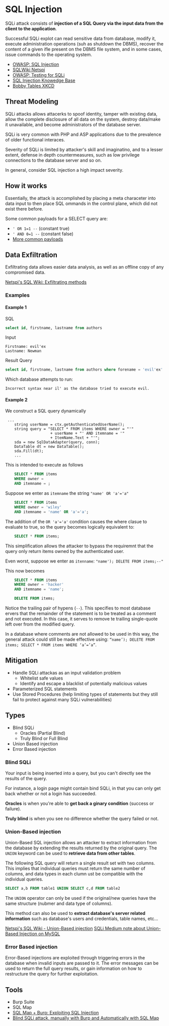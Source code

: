 # SQL Injection

SQLi attack consists of __injection of a SQL Query via the input data from the client to the application__.

Successful SQLi explot can read sensitive data from database, modify it, execute administration operations (suh as shutdown the DBMS), recover the content of a given ifle present on the DBMS file system, and in some cases, issue commands to the operating system.

* [OWASP: SQL Injection](https://owasp.org/www-community/attacks/SQL_Injection)
* [SQLWiki Netspi](https://sqlwiki.netspi.com/#mysql)
* [OWASP: Testing for SQLi](https://github.com/OWASP/wstg/blob/master/document/4-Web_Application_Security_Testing/07-Input_Validation_Testing/05-Testing_for_SQL_Injection.md)
* [SQL Injection Knowedge Base](https://www.websec.ca/kb/sql_injection#MySQL_Testing_Injection)
* [Bobby Tables XKCD](https://stackoverflow.com/questions/332365/how-does-the-sql-injection-from-the-bobby-tables-xkcd-comic-work)

## Threat Modeling

SQLi attacks allows attacerks to spoof identity, tamper with existing data, allow the complete disclosure of all data on the system, destroy data/make it unavailable, and become administrators of the database server.

SQLi is very common with PHP and ASP applications due to the prevalence of older functional interaces.

Severity of SQLi is limited by attacker's skill and imaginatino, and to a lesser extent, defense in depth countermeasures, such as low privilege connections to the database server and so on.

In general, consider SQL injection a high impact severity.

## How it works

Essentially, the attack is accomplished by placing a meta characeter into data input to then place SQL ommands in the control plane, which did not exist there before.

Some common payloads for a SELECT query are:
* `' OR 1=1 --` (constant true)
* `' AND 0=1 --` (constant false)
* [More common payloads](https://medium.com/@ismailtasdelen/sql-injection-payload-list-b97656cfd66b)

## Data Exfiltration

Exfiltrating data allows easier data analysis, as well as an offline copy of any compromised data.

[Netspi's SQL Wiki: Exfiltrating methods](https://sqlwiki.netspi.com/attackQueries/dataExfiltration/#mysql)

### Examples

#### Example 1

SQL

```sql
select id, firstname, lastname from authors
```

Input
```
Firstname: evil'ex
Lastname: Newman
```

Result Query
```sql
select id, firstname, lastname from authors where forename = 'evil'ex' and surname ='n
```

Which database attempts to run:
```
Incorrect syntax near il' as the database tried to execute evil.
```

#### Example 2

We construct a SQL query dynamically
```
 ...
    string userName = ctx.getAuthenticatedUserName();
    string query = "SELECT * FROM items WHERE owner = "'"
                    + userName + "' AND itemname = '"
                    + ItemName.Text + "'";
    sda = new SqlDataAdapter(query, conn);
    DataTable dt = new DataTable();
    sda.Fill(dt);
    ...
```

This is intended to execute as follows
```sql
    SELECT * FROM items
    WHERE owner =
    AND itemname = ;
```

Suppose we enter as `itemname` the string `"name' OR 'a'='a" `

```sql
    SELECT * FROM items
    WHERE owner = 'wiley'
    AND itemname = 'name' OR 'a'='a';
```

The addition of the `OR 'a'='a'` condition causes the where clasue to evaluate to true, so the query becomes logically equivalent to:

```sql
    SELECT * FROM items;
```

This simplification allows the attacker to bypass the requiremnt that the query only return items owned by the authenticated user.

Even worst, suppose we enter as `itenname`: `"name'); DELETE FROM items;--"`

This now becomes
```sql
    SELECT * FROM items
    WHERE owner = 'hacker'
    AND itemname = 'name';

    DELETE FROM items;
```

Notice the trailing pair of hypens (`--`). This specifies to most database ervers that the remainder of the statement is to be treated as a comment and not executed. In this case, it serves to remove te trailing single-quote left over from the modified query.

In a database where comments are not allowed to be used in this way, the general attack could still be made effective using: `“name’); DELETE FROM items; SELECT * FROM items WHERE ‘a’=’a”`.

## Mitigation

* Handle SQLi attackas as an input validation problem
    * Whitelist safe values
    * Identify and escape a blacklist of potentially malicious values
* Parameterized SQL statements
* Use Stored Procedures (help limiting types of statements but they still fail to protect against many SQLi vulnerabilities)

## Types

* Blind SQLi
    * Oracles (Partial Blind)
    * Truly Blind or Full Blind
* Union Based injection
* Error Based injection

### Blind SQLi

Your input is being inserted into a query, but you can't directly see the results of the query.

For instance, a login page might contain bind SQLi, in that you can only get back whether or not a login has succeeded.

__Oracles__ is when you're able to __get back a ginary condition__ (success or failure).

__Truly blind__ is when you see no difference whether the query failed or not.

### Union-Based injection

Union-Based SQL injection allows an attacker to extract information from the database by extending the results returned by the original query. The `UNION` keyword can be used to __retrieve data from other tables__.

The following SQL query will return a single result set with two columns. This implies that individual queries must return the same number of columns, and data types in each clumn ust be compatible with the individual queries.
```SQL
SELECT a,b FROM table1 UNION SELECT c,d FROM table2
```

The `UNION` operator can only be used if the original/new queries have the same structure (nubmer and data type of columns).

This method can also be used to __extract database's server related information__ such as database's users and credentials, table names, etc...

[Netspi's SQL Wiki - Union-Based injection](https://sqlwiki.netspi.com/injectionTypes/unionBased/#mysql)
[SQLi Medium note about Union-Based Injection on MySQL](https://medium.com/@nyomanpradipta120/sql-injection-union-attack-9c10de1a5635)

### Error Based injection

Error-Based injections are exploited through triggering errors in the database when invalid inputs are passed to it. The error messages can be used to return the full query results, or gain information on how to restructure the query for further exploitation.

## Tools

* Burp Suite
* SQL Map
* [SQL Map + Burp: Exploiting SQL Injection](https://www.youtube.com/watch?v=kuSS7Rd_e54)
* [Blind SQLi attack, manually with Burp and Automatically with SQL Map](https://www.youtube.com/watch?v=TjRK3aVEC60)
